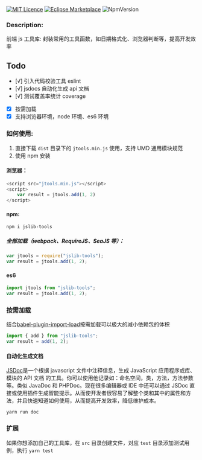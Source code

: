 <!--
 * @Author: zhangyu
 * @Email: zhangdulin@outlook.com
 * @Date: 2021-06-08 11:30:40
 * @LastEditors: zhangyu
 * @LastEditTime: 2021-06-09 09:45:26
 * @Description:
-->

[![MIT Licence](https://badges.frapsoft.com/os/mit/mit.svg?v=103)](https://opensource.org/licenses/mit-license.php)
[![Eclipse Marketplace](https://img.shields.io/eclipse-marketplace/dt/notepad4e.svg)](https://www.npmjs.com/package/jib-tools)
![NpmVersion](https://img.shields.io/npm/v/npm.svg)

### Description:

前端 js 工具库: 封装常用的工具函数，如日期格式化、浏览器判断等，提高开发效率

## Todo

- [√] 引入代码校验工具 eslint
- [√] jsdocs 自动化生成 api 文档
- [√] 测试覆盖率统计 coverage
- [x] 按需加载
- [x] 支持浏览器环境，node 环境、es6 环境

### 如何使用:

1. 直接下载 `dist` 目录下的 `jtools.min.js` 使用，支持 UMD 通用模块规范
2. 使用 npm 安装

#### 浏览器：

```js
<script src="jtools.min.js"></script>
<script>
    var result = jtools.add(1, 2)
</script>
```

#### npm:

`npm i jslib-tools`

##### 全部加载（webpack、RequireJS、SeaJS 等）：

```js
var jtools = require("jslib-tools");
var result = jtools.add(1, 2);
```

#### es6

```js
import jtools from "jslib-tools";
var result = jtools.add(1, 2);
```

### 按需加载

结合[babel-plugin-import-load](https://github.com/Pasoul/babel-plugin-import-load)按需加载可以极大的减小依赖包的体积

```js
import { add } from "jslib-tools";
var result = add(1, 2);
```

#### 自动化生成文档

[JSDoc](http://www.css88.com/doc/jsdoc/about-configuring-jsdoc.html)是一个根据 javascript 文件中注释信息，生成 JavaScript 应用程序或库、模块的 API 文档 的工具。你可以使用他记录如：命名空间，类，方法，方法参数等。类似 JavaDoc 和 PHPDoc。现在很多编辑器或 IDE 中还可以通过 JSDoc 直接或使用插件生成智能提示。从而使开发者很容易了解整个类和其中的属性和方法，并且快速知道如何使用，从而提高开发效率，降低维护成本。

`yarn run doc`

### 扩展

如果你想添加自己的工具库，在 `src` 目录创建文件，对应 `test` 目录添加测试用例，执行 `yarn test`
